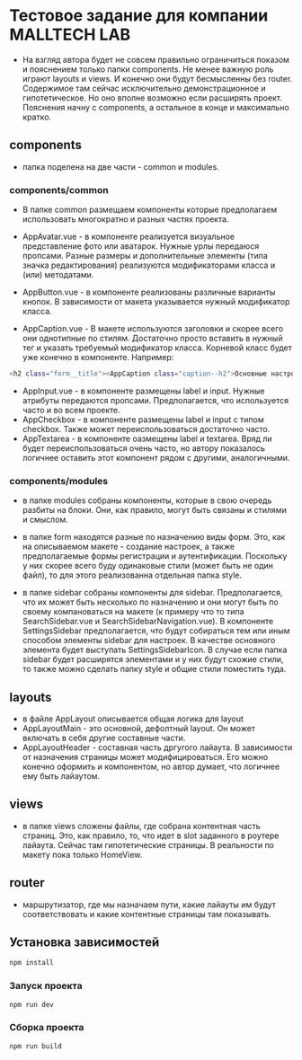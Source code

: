 # Тестовое задание для компании MALLTECH LAB

* На взгляд автора будет не совсем правильно ограничиться показом и пояснением только папки components. Не менее важную роль играют layouts и views. И конечно они будут бесмысленны без router. Содержимое там сейчас исключительно демонстрационное и гипотетическое. Но оно вполне возможно если расширять проект. Пояснения начну c components, а остальное в конце и максимально кратко.

## components

* папка поделена на две части - common и modules. 

### components/common

* В папке common размещаем компоненты которые предполагаем использовать многократно и разных частях проекта. 

* AppAvatar.vue - в компоненте реализуется визуальное представление фото или аватарок. Нужные урлы передаюся пропсами. Разные размеры и дополнительные элементы (типа значка редактирования) реализуются модификаторами класса и (или) методатами.
* AppButton.vue - в компоненте реализованы различные варианты кнопок. В зависимости от макета указывается нужный модификатор класса.
* AppCaption.vue - В макете используются заголовки и скорее всего они однотипные по стилям. Достаточно просто вставить в нужный тег и указать требуемый модификатор класса. Корневой класс будет уже конечно в компоненте. Например: 

```sh
<h2 class="form__title"><AppCaption class="caption--h2">Основные настройки</AppCaption></h2>
```
* AppInput.vue - в компоненте размещены label и input. Нужные атрибуты передаются пропсами. Предполагается, что используется часто и во всем проекте.
* AppCheckbox - в компоненте размещены label и input с типом checkbox. Также может переиспользоваться достаточно часто.
* AppTextarea - в компоненте оазмещены label и textarea. Вряд ли будет переиспользоваться очень часто, но автору показалось логичнее оставить этот компонент рядом с другими, аналогичными.

### components/modules

* в папке modules собраны компоненты, которые в свою очередь разбиты на блоки. Они, как правило, могут быть связаны и стилями и смыслом.

* в папке form находятся разные по назначению виды форм. Это, как на описываемом макете - создание настроек, а также предполагаемые формы регистрации и аутентификации. Поскольку у них скорее всего буду одинаковые стили (может быть не один файл), то для этого реализованна отдельная папка style.
* в папке sidebar собраны компоненты для sidebar. Предполагается, что их может быть несколько по назначению и они могут быть по своему компановаться на макете (к примеру что то типа SearchSidebar.vue и SearchSidebarNavigation.vue). В компоненте SettingsSidebar предполагается, что будут собираться тем или иным способом элементы sidebar для настроек. В качестве основного элемента будет выступать SettingsSidebarIcon. В случае если папка sidebar будет расширятся элементами и у них будут схожие стили, то также можно сделать папку style и общие стили поместить туда.

## layouts 

* в файле AppLayout описывается общая логика для layout
* AppLayoutMain - это основной, дефолтный layout. Он может включать в себя другие составные части.
* AppLayoutHeader - составная часть дргугого лайаута. В зависимости от назначения страницы может модифицироваться. Его можно конечно оформить и компонентом, но автор думает, что логичнее ему быть лайаутом.

## views

* в папке views сложены файлы, где собрана контентная часть страниц. Это, как правило, то, что идет в slot заданного в роутере лайаута. 
Сейчас там гипотетические страницы. В реальности по макету пока только HomeView. 

## router

* маршрутизатор, где мы назначаем пути, какие лайауты им будут соответствовать и какие контентные страницы там показывать. 

## Установка зависимостей

```sh
npm install
```
### Запуск проекта

```sh
npm run dev
```

### Сборка проекта

```sh
npm run build
```

